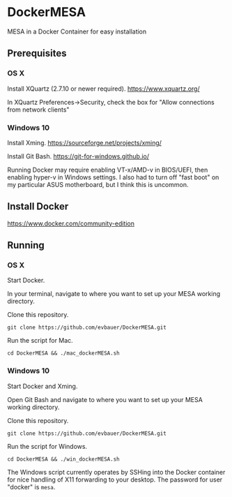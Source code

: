 # DockerMESA

MESA in a Docker Container for easy installation

## Prerequisites

###  OS X
Install XQuartz (2.7.10 or newer required). https://www.xquartz.org/

In XQuartz Preferences->Security, check the box for "Allow connections from network clients"

### Windows 10
Install Xming. https://sourceforge.net/projects/xming/

Install Git Bash. https://git-for-windows.github.io/

Running Docker may require enabling VT-x/AMD-v in BIOS/UEFI, then enabling hyper-v in Windows settings.
I also had to turn off "fast boot" on my particular ASUS motherboard, but I think this is uncommon.

## Install Docker

https://www.docker.com/community-edition

## Running

### OS X

Start Docker.

In your terminal, navigate to where you want to set up your MESA working directory.

Clone this repository.

	git clone https://github.com/evbauer/DockerMESA.git

Run the script for Mac.

	cd DockerMESA && ./mac_dockerMESA.sh

### Windows 10

Start Docker and Xming.

Open Git Bash and navigate to where you want to set up your MESA working directory.

Clone this repository.

	git clone https://github.com/evbauer/DockerMESA.git

Run the script for Windows.

	cd DockerMESA && ./win_dockerMESA.sh

The Windows script currently operates by SSHing into the Docker container for nice handling of X11 forwarding to your desktop. The password for user "docker" is `mesa`. 